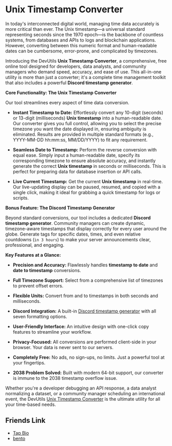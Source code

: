 # Unix Timestamp Converter

In today's interconnected digital world, managing time data accurately is more critical than ever. The Unix timestamp—a universal standard representing seconds since the 1970 epoch—is the backbone of countless systems, from databases and APIs to logs and blockchain applications. However, converting between this numeric format and human-readable dates can be cumbersome, error-prone, and complicated by timezones.

Introducing the DevUtils **Unix Timestamp Converter**, a comprehensive, free online tool designed for developers, data analysts, and community managers who demand speed, accuracy, and ease of use. This all-in-one utility is more than just a converter; it's a complete time management toolkit that also includes a powerful **Discord timestamp generator**.

**Core Functionality: The Unix Timestamp Converter**

Our tool streamlines every aspect of time data conversion.

- **Instant Timestamp to Date:** Effortlessly convert any 10-digit (seconds) or 13-digit (milliseconds) **Unix timestamp** into a human-readable date. Our converter gives you full control, allowing you to select the precise timezone you want the date displayed in, ensuring ambiguity is eliminated. Results are provided in multiple standard formats (e.g., YYYY-MM-DD hh:mm:ss, MM/DD/YYYY) to fit any requirement.
  
- **Seamless Date to Timestamp:** Perform the reverse conversion with equal ease. Simply input a human-readable date, specify its corresponding timezone to ensure absolute accuracy, and instantly generate the correct **Unix timestamp** in seconds or milliseconds. This is perfect for preparing data for database insertion or API calls.
  
- **Live Current Timestamp:** Get the current **Unix timestamp** in real-time. Our live-updating display can be paused, resumed, and copied with a single click, making it ideal for grabbing a quick timestamp for logs or scripts.
  

**Bonus Feature: The Discord Timestamp Generator**

Beyond standard conversions, our tool includes a dedicated **Discord timestamp generator**. Community managers can create dynamic, timezone-aware timestamps that display correctly for every user around the globe. Generate tags for specific dates, times, and even relative countdowns (`in 3 hours`) to make your server announcements clear, professional, and engaging.

**Key Features at a Glance:**

- **Precision and Accuracy:** Flawlessly handles **timestamp to date** and **date to timestamp** conversions.
  
- **Full Timezone Support:** Select from a comprehensive list of timezones to prevent offset errors.
  
- **Flexible Units:** Convert from and to timestamps in both seconds and milliseconds.
  
- **Discord Integration:** A built-in [Discord timestamp generator](https://timestamps.top/discord-timestamp) with all seven formatting options.
  
- **User-Friendly Interface:** An intuitive design with one-click copy features to streamline your workflow.
  
- **Privacy-Focused:** All conversions are performed client-side in your browser. Your data is never sent to our servers.
  
- **Completely Free:** No ads, no sign-ups, no limits. Just a powerful tool at your fingertips.
  
- **2038 Problem Solved:** Built with modern 64-bit support, our converter is immune to the 2038 timestamp overflow issue.
  

Whether you're a developer debugging an API response, a data analyst normalizing a dataset, or a community manager scheduling an international event, the DevUtils [Unix Timestamp Converter](https://timestamps.top) is the ultimate utility for all your time-based needs.

## Friends Link

- [Tap Bio](https://tap.bio/@UnixTimestamp)
- [bento](https://bento.me/timestamp)